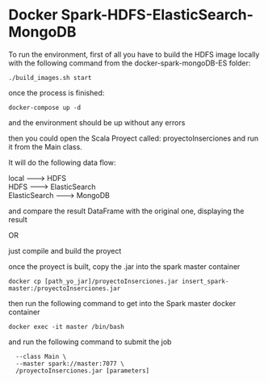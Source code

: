 # Docker Spark-HDFS-ElasticSearch-MongoDB

To run the environment, first of all you have to build the HDFS image locally with the following command from the docker-spark-mongoDB-ES folder:

```./build_images.sh start```

once the process is finished:

```docker-compose up -d```

and the environment should be up without any errors

then you could open the Scala Proyect called: proyectoInserciones and run it from the Main class.

It will do the following data flow:

local ---> HDFS<br />
HDFS ---> ElasticSearch<br />
ElasticSearch ---> MongoDB<br />

and compare the result DataFrame with the original one, displaying the result

OR

just compile and build the proyect 

once the proyect is built, copy the .jar into the spark master container

```docker cp [path_yo_jar]/proyectoInserciones.jar insert_spark-master:/proyectoInserciones.jar```

then run the following command to get into the Spark master docker container

```docker exec -it master /bin/bash```

and run the following command to submit the job

```spark-submit \
  --class Main \
  --master spark://master:7077 \
  /proyectoInserciones.jar [parameters]
```
